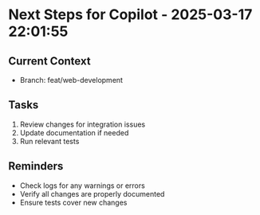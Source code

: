 # Next Steps for Copilot - 2025-03-17 22:01:55

## Current Context
- Branch: feat/web-development

## Tasks
1. Review changes for integration issues
2. Update documentation if needed
3. Run relevant tests

## Reminders
- Check logs for any warnings or errors
- Verify all changes are properly documented
- Ensure tests cover new changes
